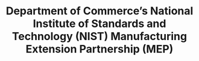 ---
title: "Department of Commerce’s National Institute of Standards and Technology (NIST) Manufacturing Extension Partnership (MEP)"
description: "Providing any U.S. manufacturer with access to resources they need to succeed."
url-link: "http://www.nist.gov/mep"
type: "HTML"
gov-only: "false"
is-external: "true"
publication-date: "January 01, 2021"
reading-time: "5"
resource-type: "Information Slick"
filter: "market-intelligence"
audience: "industry-all-businesses"
branded-offerings: "acquisition-policy-it-category"
---